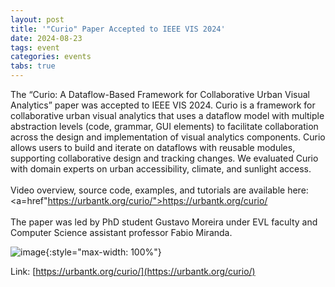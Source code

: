 ```yaml
---
layout: post
title: '"Curio" Paper Accepted to IEEE VIS 2024'
date: 2024-08-23
tags: event
categories: events
tabs: true
---
```


The &ldquo;Curio: A Dataflow-Based Framework for Collaborative Urban Visual Analytics&rdquo; paper was accepted to IEEE VIS 2024. Curio is a framework for collaborative urban visual analytics that uses a dataflow model with multiple abstraction levels (code, grammar, GUI elements) to facilitate collaboration across the design and implementation of visual analytics components. Curio allows users to build and iterate on dataflows with reusable modules, supporting collaborative design and tracking changes. We evaluated Curio with domain experts on urban accessibility, climate, and sunlight access.<br><br>
Video overview, source code, examples, and tutorials are available here: <a=href"https://urbantk.org/curio/">https://urbantk.org/curio/</a><br><br>
The paper was led by PhD student Gustavo Moreira under EVL faculty and Computer Science assistant professor Fabio Miranda.

![image](https://www.evl.uic.edu/output/originals/curiopaperaccepted.png-srcw.jpg){:style="max-width: 100%"}


Link: [https://urbantk.org/curio/](https://urbantk.org/curio/)
